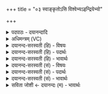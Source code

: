 +++
title = "०३ स्वाङ्कृतोऽसि विश्वेभ्यऽइन्द्रियेभ्यो"

+++
<details><summary>पदपाठः - दयानन्दादि</summary>

स्वाङ्कृ॑त॒ इति॒ स्वाम्ऽकृ॑तः। अ॒सि॒। विश्वे॑भ्यः। इ॒न्द्रि॒येभ्यः॑। दि॒व्येभ्यः॑। पार्थि॑वेभ्यः। मनः॑। त्वा॒। अ॒ष्टु॒। स्वाहा॑। त्वा॒। सु॒भ॒वेति॑ सुऽभव। सूर्य्या॑य। दे॒वेभ्यः॑। त्वा॒। म॒री॒चि॒पेभ्य॒ इति॑ मरीचि॒ऽपेभ्यः॑। देव॑। अ॒ꣳशो॒ऽइत्य॑ꣳऽशो॒। यस्मै॑। त्वा॒। ईडे॑। तत्। स॒त्यम्। उ॒प॒रि॒प्रुतेत्यु॑परि॒ऽप्रुता। भ॒ङ्गेन॑। ह॒तः। अ॒सौ। फट्। प्रा॒णाय॑। त्वा॒। व्या॒नायेति॑ विऽआ॒नाय॑। त्वा॒। ३।
</details>

<details><summary>अधिमन्त्रम् (VC)</summary>

- विद्वांसो देवता
- गोतम ऋषिः
- विराड् ब्राह्मी जगती
- निषादः
</details>

<details><summary>दयानन्द-सरस्वती (हि) - विषयः</summary>

फिर अगले मन्त्र में आत्मक्रिया का निरूपण किया है ॥
</details>

<details><summary>दयानन्द-सरस्वती (हि) - पदार्थः</summary>

पदार्थान्वयभाषाः -  हे (अंशो) सूर्य्य के तुल्य प्रकाशमान ! जो तू (दिव्येभ्यः) दिव्य (विश्वेभ्यः) समस्त (पार्थिवः) पृथिवी पर प्रसिद्ध (इन्द्रियेभ्यः) इन्द्रियों और (मरीचिपेभ्यः) किरणों के समान पवित्र करनेवाले (देवेभ्यः) विद्वानों और वायु आदि पदार्थों के लिये (स्वाङ्कृत) स्वयंसिद्ध (असि) है, उस (त्वा) तुझ को (मनः) विज्ञान और (स्वाहा) वेद वाणी (अष्टु) प्राप्त हों। हे (सुभव) श्रेष्ठ गुणवान् ! (यस्मै) जिस (सूर्य्याय) सर्वप्रेरक चराचरात्मा परमेश्वर के लिये (त्वा) तेरी (ईडे) प्रशंसा करता हूँ, तू भी (तत्) उस प्रशंसा के योग्य (सत्यम्) सत्य परमात्मा को प्रीति से ग्रहण कर (उपरिप्रुता) सबसे उत्तम उत्कर्ष पाने हारे तूने (भङ्गेन) मर्दन से (असौ) यह अज्ञानरूप शत्रु (फट्) झट (हतः) मारा उस (त्वा) तुझे (प्राणाय) जीवन के लिये प्रशंसित करता और (व्यानाय) विविध प्रकार के सुख प्राप्त करने के लिये (त्वा) तुझे प्रशंसा देता हूँ ॥३॥
</details>

<details><summary>दयानन्द-सरस्वती (हि) - भावार्थः</summary>

भावार्थभाषाः -  जीव आप ही स्वयंसिद्ध अनादिरूप है, इनसे इनको चाहिये कि देह, प्राण, इन्द्रियों और अन्तःकरण को निर्मल धर्म्मयुक्त व्यवहारों में प्रवृत्त होकर, परमेश्वर की उपासना में स्थिर हों तथा पुरुषार्थ से दुष्टों को झट-पट मार और भलों की रक्षा करके आनन्दित रहें ॥३॥
</details>

<details><summary>दयानन्द-सरस्वती (सं) - विषयः</summary>

पुनरात्मकृत्यमाह ॥
</details>

<details><summary>दयानन्द-सरस्वती (सं) - पदार्थः</summary>

पदार्थान्वयभाषाः -  हे अंशो देव दिव्यात्मन् ! यस्त्वं दिव्येभ्यो विश्वेभ्य इन्द्रियेभ्यः पार्थिवेभ्यो मरीचिपेभ्यो देवेभ्यस्स्वाङ्कृतोसि, तं त्वां मनः स्वाहा चाष्टु। हे सुभव ! यस्मै सूर्य्याय चराचरात्मने परमेश्वराय त्वामहमीडे, तत्सत्यं परेशं गृहाणोपरिप्रुतेव येन त्वया भङ्गेनासौ शत्रुः फड्ढतस्तं त्वा त्वां प्राणायेडे व्यानाय त्वा त्वामीडे ॥३॥
</details>

<details><summary>दयानन्द-सरस्वती (सं) - भावार्थः</summary>

भावार्थभाषाः -  स्वयंभूभिर्जीवैर्देहप्राणेन्द्रियान्तःकरणानि निर्मलीकृत्य धर्म्यव्यापारेषु प्रवर्त्त्य परमेश्वरोपासने च संस्थाय, पुरुषार्थेन दुष्टान् हत्वा श्रेष्ठान् रक्षित्वानन्दितव्यमिति ॥३॥
</details>

<details><summary>सविता जोशी ← दयानन्दः (म) - भावार्थः</summary>

भावार्थभाषाः -  जीव हा स्वतः स्वयंसिद्ध अनादिरूप आहे. त्यासाठी देह, प्राण, इंद्रिये व अंतःकरण पवित्र करून धर्मयुक्त व्यवहार करावा व परमेश्वराच्या उपासनेत स्थिर व्हावे. पुरुषार्थाने दुष्टांचा ताबडतोब नाश करून सज्जनांचे रक्षण करावे व आनंदात राहावे.
</details>